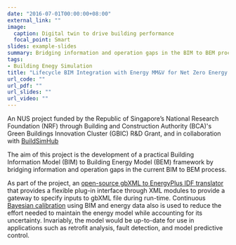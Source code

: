 ```yaml
---
date: "2016-07-01T00:00:00+08:00"
external_link: ""
image:
  caption: Digital twin to drive building performance
  focal_point: Smart
slides: example-slides
summary: Bridging information and operation gaps in the BIM to BEM process by (1) Implementing a flexible BIM to BEM framework, and (2) continuous Bayesian calibration using BIM and energy data. Funded by Singapore’s National Research Foundation (NRF) through Building and Construction Authority (BCA)'s Green Buildings Innovation Cluster (GBIC) R\&D Grant.
tags:
- Building Enegy Simulation
title: "Lifecycle BIM Integration with Energy MM&V for Net Zero Energy Building"
url_code: ""
url_pdf: ""
url_slides: ""
url_video: ""
---
```

An NUS project funded by the Republic of Singapore’s National Research Foundation (NRF) through Building and Construction Authority (BCA)'s Green Buildings Innovation Cluster (GBIC) R\&D Grant, and in collaboration with [BuildSimHub](https://www.buildsim.io)

The aim of this project is the development of a practical Building Information Model (BIM) to Building Energy Model (BEM) framework by bridging information and operation gaps in the current BIM to BEM process. 

As part of the project, an [open-source gbXML to EnergyPlus IDF translator](https://github.com/ideas-lab-nus/gbEplus) that provides a flexible plug-in interface through XML modules to provide a gateway to specify inputs to gbXML file during run-time. Continuous [Bayesian calibration](https://github.com/ideas-lab-nus/bc-stan) using BIM and energy data also is used to reduce the effort needed to maintain the energy model while accounting for its uncertainty. Invariably, the model would be up-to-date for use in applications such as retrofit analysis, fault detection, and model predictive control.







